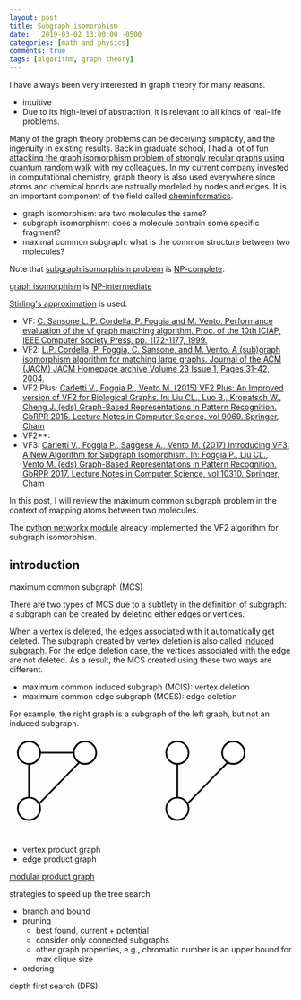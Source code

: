 ```yaml
---
layout: post
title: Subgraph isomorphism
date:   2019-03-02 13:00:00 -0500
categories: [math and physics]
comments: true
tags: [algorithm, graph theory]
---
```


I have always been very interested in graph theory for many reasons.

* intuitive 
* Due to its high-level of abstraction, it is relevant to all kinds of real-life problems.

Many of the graph theory problems can be deceiving simplicity, and the ingenuity in existing results.
Back in graduate school, I had a lot of fun [attacking the graph isomorphism problem of strongly regular graphs using quantum random walk](https://journals.aps.org/pra/abstract/10.1103/PhysRevA.81.052313) with my colleagues.
In my current company invested in computational chemistry,
graph theory is also used everywhere since atoms and chemical bonds are natrually modeled by nodes and edges.
It is an important component of the field called [cheminformatics](https://en.wikipedia.org/wiki/Cheminformatics).

* graph isomorphism: are two molecules the same?
* subgraph isomorphism: does a molecule contrain some specific fragment?
* maximal common subgraph: what is the common structure between two molecules?

Note that [subgraph isomorphism problem](https://en.wikipedia.org/wiki/Subgraph_isomorphism_problem) is [NP-complete](https://en.wikipedia.org/wiki/NP-completeness).

[graph isomorphism](https://en.wikipedia.org/wiki/Graph_isomorphism_problem) is [NP-intermediate](https://en.wikipedia.org/wiki/NP-intermediate)


[Stirling's approximation](https://en.wikipedia.org/wiki/Stirling%27s_approximation) is used.

* VF: [C. Sansone L. P. Cordella, P. Foggia and M. Vento. Performance evaluation of the vf graph matching algorithm. Proc. of the 10th ICIAP, IEEE Computer Society Press, pp. 1172-1177, 1999.](http://ieeexplore.ieee.org/abstract/document/797762/)
* VF2: [L.P. Cordella, P. Foggia, C. Sansone, and M. Vento. A (sub)graph isomorphism algorithm for matching large graphs. Journal of the ACM (JACM) JACM Homepage archive Volume 23 Issue 1, Pages 31-42, 2004.](https://pdfs.semanticscholar.org/b621/74dcbd30c690014c3bdd769a4a15b7e37839.pdf)
* VF2 Plus: [Carletti V., Foggia P., Vento M. (2015) VF2 Plus: An Improved version of VF2 for Biological Graphs. In: Liu CL., Luo B., Kropatsch W., Cheng J. (eds) Graph-Based Representations in Pattern Recognition. GbRPR 2015. Lecture Notes in Computer Science, vol 9069. Springer, Cham](https://link.springer.com/chapter/10.1007/978-3-319-18224-7_17)
* VF2++:
* VF3: [Carletti V., Foggia P., Saggese A., Vento M. (2017) Introducing VF3: A New Algorithm for Subgraph Isomorphism. In: Foggia P., Liu CL., Vento M. (eds) Graph-Based Representations in Pattern Recognition. GbRPR 2017. Lecture Notes in Computer Science, vol 10310. Springer, Cham](https://link.springer.com/chapter/10.1007/978-3-319-58961-9_12)


In this post, I will review the maximum common subgraph problem in the context of mapping atoms between two molecules.

The [python networkx module](https://networkx.github.io/) already implemented the VF2 algorithm for subgraph isomorphism.

## introduction

maximum common subgraph (MCS)

There are two types of MCS due to a subtlety in the definition of subgraph: a subgraph can be created by deleting either edges or vertices.

When a vertex is deleted, the edges associated with it automatically get deleted.
The subgraph created by vertex deletion is also called [induced subgraph](https://en.wikipedia.org/wiki/Induced_subgraph).
For the edge deletion case, the vertices associated with the edge are not deleted.
As a result, the MCS created using these two ways are different.

* maximum common induced subgraph (MCIS): vertex deletion
* maximum common edge subgraph (MCES): edge deletion

For example, the right graph is a subgraph of the left graph, but not an induced subgraph.

<svg width='430' height='180'>
<circle cx='400' cy='30' r='20' fill='white' stroke-width='3' stroke='black' /> 
<circle cx='300' cy='30' r='20' fill='white' stroke-width='3' stroke='black' /> 
<circle cx='300' cy='130' r='20' fill='white' stroke-width='3' stroke='black' /> 

<circle cx='135' cy='30' r='20' fill='white' stroke-width='3' stroke='black' /> 
<circle cx='35' cy='30' r='20' fill='white' stroke-width='3' stroke='black' /> 
<circle cx='35' cy='130' r='20' fill='white' stroke-width='3' stroke='black' /> 
<line x1="300" y1="49" x2="300" y2="111" stroke="#000" stroke-width="3" />
<line x1="390" y1="47" x2="317" y2="122" stroke="#000" stroke-width="3" />
<line x1="35" y1="49" x2="35" y2="111" stroke="#000" stroke-width="3" />
<line x1="125" y1="47" x2="52" y2="122" stroke="#000" stroke-width="3" />
<line x1="54" y1="30" x2="115" y2="30" stroke="#000" stroke-width="3" />
</svg>

* vertex product graph
* edge product graph

[modular product graph](https://en.wikipedia.org/wiki/Modular_product_of_graphs)

strategies to speed up the tree search

* branch and bound
* pruning
    * best found, current + potential
    * consider only connected subgraphs
    * other graph properties, e.g., chromatic number is an upper bound for max clique size
* ordering



depth first search (DFS)
